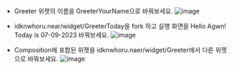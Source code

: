 - Greeter 위젯의 이름을 GreeterYourName으로 바꿔보세요.
![image](https://github.com/sungjinwi/collegium_BOS/assets/93691850/3cf86d5d-bff9-4d15-88c2-e7952924faff)

- idknwhoru.near/widget/GreeterToday을 fork 하고 실행 화면을 Hello Agwn! Today is 07-09-2023 바꿔보세요.
![image](https://github.com/sungjinwi/collegium_BOS/assets/93691850/76850f5c-07f8-4801-8d7b-7f2e36ec02b0)

- Composition에 포함된 위젯을 idknwhoru.naer/widget/Greeter에서 다른 위젯으로 바꿔보세요.
![image](https://github.com/sungjinwi/collegium_BOS/assets/93691850/8ceb8c1e-7259-4b0f-b5db-a8e4292c3504)

